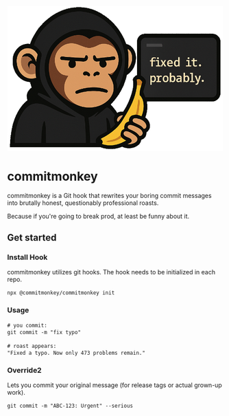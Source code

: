 
![Logo: Monkey holding banana with a terminal showing 'fixed it. probably.'](commitmonkey-logo.png)

# commitmonkey
commitmonkey is a Git hook that rewrites your boring commit messages into brutally honest, questionably professional roasts.

Because if you're going to break prod, at least be funny about it.


## Get started

### Install Hook

commitmonkey utilizes git hooks. The hook needs to be initialized in each repo.

```shell
npx @commitmonkey/commitmonkey init
```

### Usage

```shell
# you commit:
git commit -m "fix typo"

# roast appears:
"Fixed a typo. Now only 473 problems remain."
```

### Override2

Lets you commit your original message (for release tags or actual grown-up work).

```shell
git commit -m "ABC-123: Urgent" --serious
```

